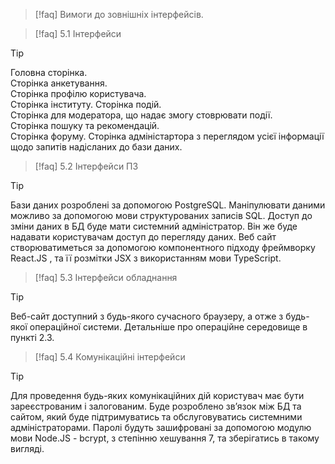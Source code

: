 > [!faq] 
> Вимоги до зовнішніх інтерфейсів. 

> [!faq] 
> 5.1 Інтерфейси

> [!tip] 
> Головна сторінка.  
Сторінка анкетування.  
Сторінка профілю користувача.  
Сторінка інституту.
Сторінка подій.  
Сторінка для модератора, що надає змогу стоврювати події.  
Сторінка пошуку та рекомендацій.  
Сторінка форуму.
Сторінка адміністартора з переглядом усієї інформації щодо запитів надісланих до бази даних. 

> [!faq] 
> 5.2 Інтерфейси ПЗ 

> [!tip] 
> Бази даних розроблені за допомогою PostgreSQL. Маніпулювати даними можливо за допомогою мови структурованих записів SQL. Доступ до зміни даних в БД буде мати системний адміністратор. Він же буде надавати користувачам доступ до перегляду даних. Веб сайт створюватиметься за допомогою компонентного підходу фреймворку React.JS , та її розмітки JSX з використанням мови TypeScript. 

> [!faq] 
> 5.3 Інтерфейси обладнання 

> [!tip] 
> Веб-сайт доступний з будь-якого сучасного браузеру, а отже з будь-якої операційної системи. Детальніше про операційне середовище в пункті 2.3. 

> [!faq] 
> 5.4 Комунікаційні інтерфейси 

> [!tip] 
> Для проведення будь-яких комунікаційних дій користувач має бути зареєстрованим і залогованим. Буде розроблено зв’язок між БД та сайтом, який буде підтримуватись та обслуговуватись системними адміністраторами. Паролі будуть зашифровані за допомогою модулю мови Node.JS - bcrypt, з степінню хешування 7, та зберігатись в такому вигляді. 

